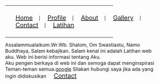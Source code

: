 <title>Menu List</title>
</head>
<body>
    <hr color="blue" width="70%" size="5" align="left">
    <nav>
        <ul style="padding: 14px;">
            <li style="list-style: none; display: inline;"><a href="latihanHome.html" style="font-size: 20px ; padding: 14px 20px">Home</a></li>|
            <li style="list-style: none; display: inline;"><a href="latihanProfile.html" style="font-size: 20px ; padding: 14px 20px">Profile</a></li>|
            <li style="list-style: none; display: inline;"><a href="latihanABout.html" style="font-size: 20px ; padding: 14px 20px">About</a></li>|
            <li style="list-style: none; display: inline;"><a href="latihanGallerty.html" style="font-size: 20px ; padding: 14px 20px">Gallery</a></li>|
            <li style="list-style: none; display: inline;"><a href="latihanContact.html" style="font-size: 20px ; padding: 14px 20px">Contact</a></li>|
             <li style="list-style: none; display: inline;"><a href="Latihan.html" style="font-size: 20px ; padding: 14px 20px">Latihan</a></li>
        </ul>
    </nav>
    <hr color="blue" width="70%" size="5" align="left">    <p>
        <font size=3>Assalammualaikum.Wr.Wb.
        Shalom, Om Swastiastu, Namo Buddhaya, Salam kebajikan. Salam kenal ini adalah Latihan web aku. Web ini berisi informasi tentang Aku. <br> Aku pengen berkaya di web ini dan semoga dapat menginspirasi Teman-teman semua.<a href="http://www.google.com">google</a>
        Silakan hubungi saya jika ada yang ingin didiskusikan <a href="latihanContact.html" style="font-size: 20px ; padding: 14px 20px">Contact</a></li>
        </font>
    </p>

